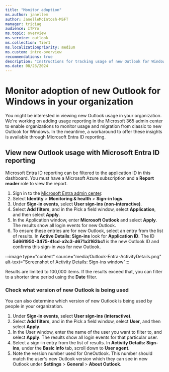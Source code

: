 ```yaml
---
title: "Monitor adoption"
ms.author: janellem
author: JanelleMcIntosh-MSFT
manager: triciag
audience: ITPro
ms.topic: overview
ms.service: outlook
ms.collection: Tier1
ms.localizationpriority: medium
ms.custom: intro-overview
recommendations: true
description: "Instructions for tracking usage of new Outlook for Windows in your organization."
ms.date: 08/23/2024
---
```


# Monitor adoption of new Outlook for Windows in your organization

You might be interested in viewing new Outlook usage in your organization. We're working on adding usage reporting in the Microsoft 365 admin center to enable organizations to monitor usage and migration from classic to new Outlook for Windows. In the meantime, a workaround to offer these insights is available through Microsoft Entra ID reporting.

## View new Outlook usage with Microsoft Entra ID reporting

Microsoft Entra ID reporting can be filtered to the application ID in this dashboard. You must have a Microsoft Azure subscription and a **Report reader** role to view the report.

1. Sign in to the [Microsoft Entra admin center](https://entra.microsoft.com/#home).
1. Select **Identity** > **Monitoring & health** > **Sign-in logs**.
1. Under **Sign-in events**, select **User sign-ins (non-interactive)**.
1. Select **Add filters**, and in the Pick a field window, select **Application**, and then select **Apply**.
1. In the Application window, enter **Microsoft Outlook** and select **Apply**. The results show all login events for new Outlook.
1. To ensure these entries are for new Outlook, select an entry from the list of results. In **Active Details: Sign-ins** look for **Application ID**. The ID **5d661950-3475-41cd-a2c3-d671a3162bc1** is the new Outlook ID and confirms this sign-in was for new Outlook.

:::image type="content" source="media/Outlook-Entra-ActivityDetails.png" alt-text="Screenshot of Activity Details: Sign-ins window":::

Results are limited to 100,000 items. If the results exceed that, you can filter to a shorter time period using the **Date** filter.

### Check what version of new Outlook is being used

You can also determine which version of new Outlook is being used by people in your organization.

1. Under **Sign-in events**, select **User sign-ins (interactive)**.
1. Select **Add filters**, and in the Pick a field window, select **User**, and then select **Apply**.
1. In the User window, enter the name of the user you want to filter to, and select **Apply**. The results show all login events for that particular user.
1. Select a sign-in entry from the list of results. In **Activity Details: Sign-ins**, under the **Basic info** tab, scroll down to **User agent**.
1. Note the version number used for OneOutlook. This number should match the user's new Outlook version which they can see in new Outlook under **Settings** > **General** > **About Outlook**.